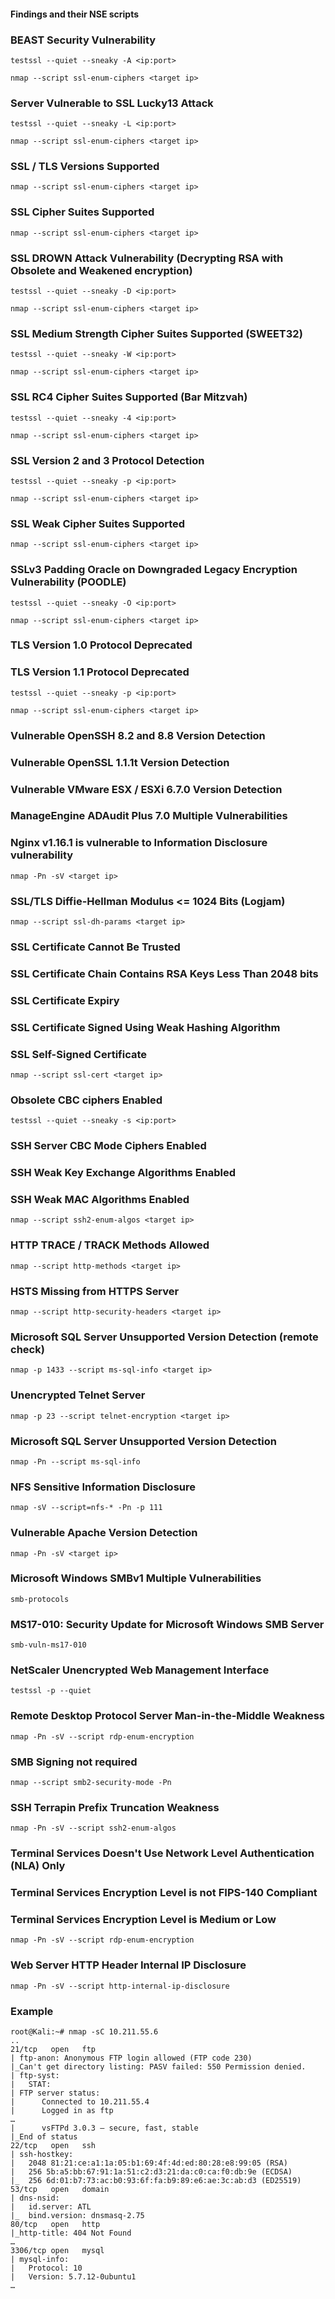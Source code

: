 #### Findings and their NSE scripts

### BEAST Security Vulnerability
```
testssl --quiet --sneaky -A <ip:port>
```
```
nmap --script ssl-enum-ciphers <target ip>
```

### Server Vulnerable to SSL Lucky13 Attack
```
testssl --quiet --sneaky -L <ip:port>
```
```
nmap --script ssl-enum-ciphers <target ip>
```

### SSL / TLS Versions Supported
```
nmap --script ssl-enum-ciphers <target ip>
```

### SSL Cipher Suites Supported
```
nmap --script ssl-enum-ciphers <target ip>
```

### SSL DROWN Attack Vulnerability (Decrypting RSA with Obsolete and Weakened encryption)
```
testssl --quiet --sneaky -D <ip:port>
```
```
nmap --script ssl-enum-ciphers <target ip>
```

### SSL Medium Strength Cipher Suites Supported (SWEET32)
```
testssl --quiet --sneaky -W <ip:port>
```
```
nmap --script ssl-enum-ciphers <target ip>
```

### SSL RC4 Cipher Suites Supported (Bar Mitzvah)
```
testssl --quiet --sneaky -4 <ip:port>
```
```
nmap --script ssl-enum-ciphers <target ip>
```

### SSL Version 2 and 3 Protocol Detection
```
testssl --quiet --sneaky -p <ip:port>
```
```
nmap --script ssl-enum-ciphers <target ip>
```

### SSL Weak Cipher Suites Supported
```
nmap --script ssl-enum-ciphers <target ip>
```

### SSLv3 Padding Oracle on Downgraded Legacy Encryption Vulnerability (POODLE)
```
testssl --quiet --sneaky -O <ip:port>
```
```
nmap --script ssl-enum-ciphers <target ip>
```
### TLS Version 1.0 Protocol Deprecated
### TLS Version 1.1 Protocol Deprecated
```
testssl --quiet --sneaky -p <ip:port>
```
```
nmap --script ssl-enum-ciphers <target ip>
```

### Vulnerable OpenSSH 8.2 and 8.8 Version Detection
### Vulnerable OpenSSL 1.1.1t Version Detection
### Vulnerable VMware ESX / ESXi 6.7.0 Version Detection
### ManageEngine ADAudit Plus 7.0 Multiple Vulnerabilities
### Nginx v1.16.1 is vulnerable to Information Disclosure vulnerability
```
nmap -Pn -sV <target ip>
```

### SSL/TLS Diffie-Hellman Modulus <= 1024 Bits (Logjam)	
```
nmap --script ssl-dh-params <target ip>
```

### SSL Certificate Cannot Be Trusted
### SSL Certificate Chain Contains RSA Keys Less Than 2048 bits
### SSL Certificate Expiry
### SSL Certificate Signed Using Weak Hashing Algorithm
### SSL Self-Signed Certificate
```
nmap --script ssl-cert <target ip>
```

### Obsolete CBC ciphers Enabled
```
testssl --quiet --sneaky -s <ip:port>
```

### SSH Server CBC Mode Ciphers Enabled
### SSH Weak Key Exchange Algorithms Enabled
### SSH Weak MAC Algorithms Enabled
```
nmap --script ssh2-enum-algos <target ip>
```

### HTTP TRACE / TRACK Methods Allowed
```
nmap --script http-methods <target ip>
```

### HSTS Missing from HTTPS Server
```
nmap --script http-security-headers <target ip>
```

### Microsoft SQL Server Unsupported Version Detection (remote check)
```
nmap -p 1433 --script ms-sql-info <target ip>
```

### Unencrypted Telnet Server
```
nmap -p 23 --script telnet-encryption <target ip>
```

### Microsoft SQL Server Unsupported Version Detection
```
nmap -Pn --script ms-sql-info
```

### NFS Sensitive Information Disclosure
```
nmap -sV --script=nfs-* -Pn -p 111 
```

### Vulnerable Apache Version Detection
```
nmap -Pn -sV <target ip>
```

### Microsoft Windows SMBv1 Multiple Vulnerabilities
```
smb-protocols
```

### MS17-010: Security Update for Microsoft Windows SMB Server
```
smb-vuln-ms17-010
```

### NetScaler Unencrypted Web Management Interface
```
testssl -p --quiet
```

### Remote Desktop Protocol Server Man-in-the-Middle Weakness
```
nmap -Pn -sV --script rdp-enum-encryption
```

### SMB Signing not required
```
nmap --script smb2-security-mode -Pn
```

### SSH Terrapin Prefix Truncation Weakness
```
nmap -Pn -sV --script ssh2-enum-algos
```

### Terminal Services Doesn't Use Network Level Authentication (NLA) Only
### Terminal Services Encryption Level is not FIPS-140 Compliant
### Terminal Services Encryption Level is Medium or Low
```
nmap -Pn -sV --script rdp-enum-encryption
```

### Web Server HTTP Header Internal IP Disclosure
```
nmap -Pn -sV --script http-internal-ip-disclosure
```

### Example

```
root@Kali:~# nmap -sC 10.211.55.6
..
21/tcp   open   ftp
| ftp-anon: Anonymous FTP login allowed (FTP code 230)
|_Can't get directory listing: PASV failed: 550 Permission denied.
| ftp-syst:
|   STAT:
| FTP server status:
|      Connected to 10.211.55.4
|      Logged in as ftp
…
|      vsFTPd 3.0.3 – secure, fast, stable
|_End of status
22/tcp   open   ssh
| ssh-hostkey:
|   2048 81:21:ce:a1:1a:05:b1:69:4f:4d:ed:80:28:e8:99:05 (RSA)
|   256 5b:a5:bb:67:91:1a:51:c2:d3:21:da:c0:ca:f0:db:9e (ECDSA)
|_  256 6d:01:b7:73:ac:b0:93:6f:fa:b9:89:e6:ae:3c:ab:d3 (ED25519)
53/tcp   open   domain
| dns-nsid:
|   id.server: ATL
|_  bind.version: dnsmasq-2.75
80/tcp   open   http
|_http-title: 404 Not Found
…
3306/tcp open   mysql
| mysql-info:
|   Protocol: 10
|   Version: 5.7.12-0ubuntu1
…
```
